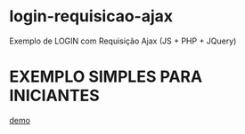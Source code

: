 # login-requisicao-ajax
Exemplo de LOGIN com Requisição Ajax (JS + PHP + JQuery)

# EXEMPLO SIMPLES PARA INICIANTES

[demo](https://kariofreire.cf/projects/login-requisicao-ajax/)
